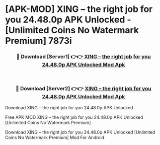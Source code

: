 # [APK-MOD] XING – the right job for you 24.48.0p APK Unlocked - [Unlimited Coins No Watermark Premium] 7873i



<div align="center">
<h3>🔴 Download [Server1] 👉👉 <a href="https://momento.my/?title=XING_–_the_right_job_for_you_24.48.0p_APK_Unlocked">XING – the right job for you 24.48.0p APK Unlocked Mod Apk</a></h3><br>

<h3>🔴 Download [Server2] 👉👉 <a href="https://momento.my/?title=XING_–_the_right_job_for_you_24.48.0p_APK_Unlocked">XING – the right job for you 24.48.0p APK Unlocked Mod Apk</a></h3>
</div>



Download XING – the right job for you 24.48.0p APK Unlocked 

Free APK MOD XING – the right job for you 24.48.0p APK Unlocked [Unlimited Coins No Watermark Premium]

Download XING – the right job for you 24.48.0p APK Unlocked [Unlimited Coins No Watermark Premium] Mod For Android
